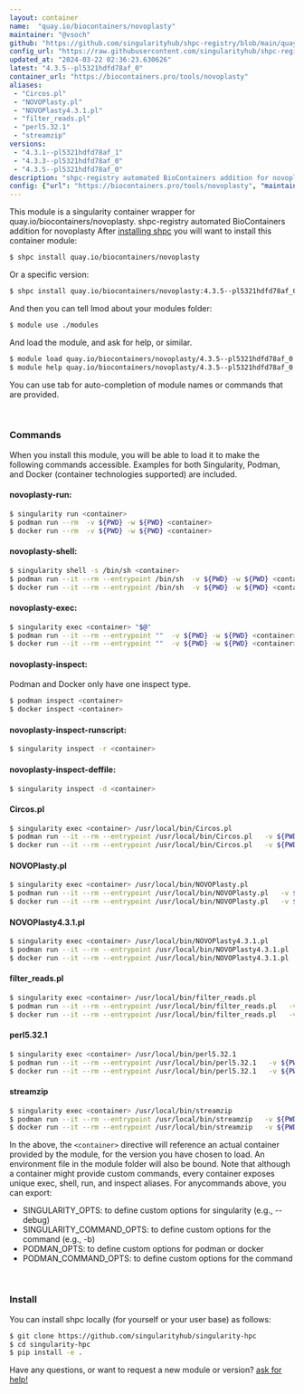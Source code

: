 ```yaml
---
layout: container
name:  "quay.io/biocontainers/novoplasty"
maintainer: "@vsoch"
github: "https://github.com/singularityhub/shpc-registry/blob/main/quay.io/biocontainers/novoplasty/container.yaml"
config_url: "https://raw.githubusercontent.com/singularityhub/shpc-registry/main/quay.io/biocontainers/novoplasty/container.yaml"
updated_at: "2024-03-22 02:36:23.630626"
latest: "4.3.5--pl5321hdfd78af_0"
container_url: "https://biocontainers.pro/tools/novoplasty"
aliases:
 - "Circos.pl"
 - "NOVOPlasty.pl"
 - "NOVOPlasty4.3.1.pl"
 - "filter_reads.pl"
 - "perl5.32.1"
 - "streamzip"
versions:
 - "4.3.1--pl5321hdfd78af_1"
 - "4.3.3--pl5321hdfd78af_0"
 - "4.3.5--pl5321hdfd78af_0"
description: "shpc-registry automated BioContainers addition for novoplasty"
config: {"url": "https://biocontainers.pro/tools/novoplasty", "maintainer": "@vsoch", "description": "shpc-registry automated BioContainers addition for novoplasty", "latest": {"4.3.5--pl5321hdfd78af_0": "sha256:611cb5efdd1021f4113fedf603386bba091b3087bd80a0901f7918e975a89e6c"}, "tags": {"4.3.1--pl5321hdfd78af_1": "sha256:f5276f7eabaef7d3d660bdd2c8a2b7cecd93e9cdd677ec86233edb4aba35e39f", "4.3.3--pl5321hdfd78af_0": "sha256:c4f8f7e10ca9184dcda0456d75bf45a4e1bb5af03405c3d8e6cf414ec7c2402a", "4.3.5--pl5321hdfd78af_0": "sha256:611cb5efdd1021f4113fedf603386bba091b3087bd80a0901f7918e975a89e6c"}, "docker": "quay.io/biocontainers/novoplasty", "aliases": {"Circos.pl": "/usr/local/bin/Circos.pl", "NOVOPlasty.pl": "/usr/local/bin/NOVOPlasty.pl", "NOVOPlasty4.3.1.pl": "/usr/local/bin/NOVOPlasty4.3.1.pl", "filter_reads.pl": "/usr/local/bin/filter_reads.pl", "perl5.32.1": "/usr/local/bin/perl5.32.1", "streamzip": "/usr/local/bin/streamzip"}}
---
```


This module is a singularity container wrapper for quay.io/biocontainers/novoplasty.
shpc-registry automated BioContainers addition for novoplasty
After [installing shpc](#install) you will want to install this container module:


```bash
$ shpc install quay.io/biocontainers/novoplasty
```

Or a specific version:

```bash
$ shpc install quay.io/biocontainers/novoplasty:4.3.5--pl5321hdfd78af_0
```

And then you can tell lmod about your modules folder:

```bash
$ module use ./modules
```

And load the module, and ask for help, or similar.

```bash
$ module load quay.io/biocontainers/novoplasty/4.3.5--pl5321hdfd78af_0
$ module help quay.io/biocontainers/novoplasty/4.3.5--pl5321hdfd78af_0
```

You can use tab for auto-completion of module names or commands that are provided.

<br>

### Commands

When you install this module, you will be able to load it to make the following commands accessible.
Examples for both Singularity, Podman, and Docker (container technologies supported) are included.

#### novoplasty-run:

```bash
$ singularity run <container>
$ podman run --rm  -v ${PWD} -w ${PWD} <container>
$ docker run --rm  -v ${PWD} -w ${PWD} <container>
```

#### novoplasty-shell:

```bash
$ singularity shell -s /bin/sh <container>
$ podman run --it --rm --entrypoint /bin/sh  -v ${PWD} -w ${PWD} <container>
$ docker run --it --rm --entrypoint /bin/sh  -v ${PWD} -w ${PWD} <container>
```

#### novoplasty-exec:

```bash
$ singularity exec <container> "$@"
$ podman run --it --rm --entrypoint ""  -v ${PWD} -w ${PWD} <container> "$@"
$ docker run --it --rm --entrypoint ""  -v ${PWD} -w ${PWD} <container> "$@"
```

#### novoplasty-inspect:

Podman and Docker only have one inspect type.

```bash
$ podman inspect <container>
$ docker inspect <container>
```

#### novoplasty-inspect-runscript:

```bash
$ singularity inspect -r <container>
```

#### novoplasty-inspect-deffile:

```bash
$ singularity inspect -d <container>
```


#### Circos.pl

```bash
$ singularity exec <container> /usr/local/bin/Circos.pl
$ podman run --it --rm --entrypoint /usr/local/bin/Circos.pl   -v ${PWD} -w ${PWD} <container> -c " $@"
$ docker run --it --rm --entrypoint /usr/local/bin/Circos.pl   -v ${PWD} -w ${PWD} <container> -c " $@"
```


#### NOVOPlasty.pl

```bash
$ singularity exec <container> /usr/local/bin/NOVOPlasty.pl
$ podman run --it --rm --entrypoint /usr/local/bin/NOVOPlasty.pl   -v ${PWD} -w ${PWD} <container> -c " $@"
$ docker run --it --rm --entrypoint /usr/local/bin/NOVOPlasty.pl   -v ${PWD} -w ${PWD} <container> -c " $@"
```


#### NOVOPlasty4.3.1.pl

```bash
$ singularity exec <container> /usr/local/bin/NOVOPlasty4.3.1.pl
$ podman run --it --rm --entrypoint /usr/local/bin/NOVOPlasty4.3.1.pl   -v ${PWD} -w ${PWD} <container> -c " $@"
$ docker run --it --rm --entrypoint /usr/local/bin/NOVOPlasty4.3.1.pl   -v ${PWD} -w ${PWD} <container> -c " $@"
```


#### filter_reads.pl

```bash
$ singularity exec <container> /usr/local/bin/filter_reads.pl
$ podman run --it --rm --entrypoint /usr/local/bin/filter_reads.pl   -v ${PWD} -w ${PWD} <container> -c " $@"
$ docker run --it --rm --entrypoint /usr/local/bin/filter_reads.pl   -v ${PWD} -w ${PWD} <container> -c " $@"
```


#### perl5.32.1

```bash
$ singularity exec <container> /usr/local/bin/perl5.32.1
$ podman run --it --rm --entrypoint /usr/local/bin/perl5.32.1   -v ${PWD} -w ${PWD} <container> -c " $@"
$ docker run --it --rm --entrypoint /usr/local/bin/perl5.32.1   -v ${PWD} -w ${PWD} <container> -c " $@"
```


#### streamzip

```bash
$ singularity exec <container> /usr/local/bin/streamzip
$ podman run --it --rm --entrypoint /usr/local/bin/streamzip   -v ${PWD} -w ${PWD} <container> -c " $@"
$ docker run --it --rm --entrypoint /usr/local/bin/streamzip   -v ${PWD} -w ${PWD} <container> -c " $@"
```



In the above, the `<container>` directive will reference an actual container provided
by the module, for the version you have chosen to load. An environment file in the
module folder will also be bound. Note that although a container
might provide custom commands, every container exposes unique exec, shell, run, and
inspect aliases. For anycommands above, you can export:

 - SINGULARITY_OPTS: to define custom options for singularity (e.g., --debug)
 - SINGULARITY_COMMAND_OPTS: to define custom options for the command (e.g., -b)
 - PODMAN_OPTS: to define custom options for podman or docker
 - PODMAN_COMMAND_OPTS: to define custom options for the command

<br>

### Install

You can install shpc locally (for yourself or your user base) as follows:

```bash
$ git clone https://github.com/singularityhub/singularity-hpc
$ cd singularity-hpc
$ pip install -e .
```

Have any questions, or want to request a new module or version? [ask for help!](https://github.com/singularityhub/singularity-hpc/issues)